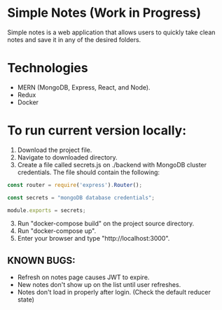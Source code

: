 # Simple Notes (Work in Progress)

Simple notes is a web application that allows users to quickly take clean notes and save it in any of the desired folders.

# Technologies 
  - MERN (MongoDB, Express, React, and Node).
  - Redux
  - Docker

# To run current version locally:
  1. Download the project file.
  2. Navigate to downloaded directory.
  3. Create a file called secrets.js on ./backend with MongoDB cluster credentials. The file should contain the following: 
  ```js
const router = require('express').Router();

const secrets = "mongoDB database credentials";

module.exports = secrets;

```
  3. Run "docker-compose build" on the project source directory.
  4. Run "docker-compose up".
  5. Enter your browser and type "http://localhost:3000".


## KNOWN BUGS:

- Refresh on notes page causes JWT to expire.
- New notes don't show up on the list until user refreshes.
- Notes don't load in properly after login. (Check the default reducer state)